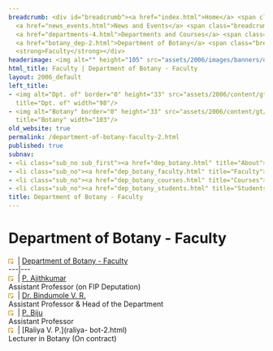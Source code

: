 ```yaml
---
breadcrumb: <div id="breadcrumb"><a href="index.html">Home</a> <span class="breadcrumb_spacer">&gt;</span>
  <a href="news_events.html">News and Events</a> <span class="breadcrumb_spacer">&gt;</span>
  <a href="departments-4.html">Departments and Courses</a> <span class="breadcrumb_spacer">&gt;</span>
  <a href="botany_dep-2.html">Department of Botany</a> <span class="breadcrumb_spacer">&gt;</span>
  <strong>Faculty</strong></div>
headerimage: <img alt="" height="105" src="assets/2006/images/banners/departments.jpg" width="472"/>
html_title: Faculty | Department of Botany - Faculty
layout: 2006_default
left_title:
- <img alt="Dpt. of" border="0" height="33" src="assets/2006/content/gt/fcb6421c7c62628408190d4ca84029e5.png"
  title="Dpt. of" width="98"/>
- <img alt="Botany" border="0" height="33" src="assets/2006/content/gt/5e27a06476458eedd01db97afdec71f6.png"
  title="Botany" width="103"/>
old_website: true
permalink: /department-of-botany-faculty-2.html
published: true
subnav:
- <li class="sub_no sub_first"><a href="dep_botany.html" title="About">About</a></li>
- <li class="sub_no"><a href="dep_botany_faculty.html" title="Faculty">Faculty</a></li>
- <li class="sub_no"><a href="dep_botany_courses.html" title="Courses">Courses</a></li>
- <li class="sub_no"><a href="dep_botany_students.html" title="Students">Students</a></li>
title: Department of Botany - Faculty
---
```


# Department of Botany - Faculty

![](assets/2006/img/article/intlink_1.gif)![](assets/2006/img/leer.gif) | [Department of Botany -
Faculty](department-of-botany-faculty-2.html)  
---|---  
![](assets/2006/img/article/intlink_1.gif)![](assets/2006/img/leer.gif) | [P.
Ajithkumar](ajkumar-2.html)  
Assistant Professor (on FIP Deputation)  
![](assets/2006/img/article/intlink_1.gif)![](assets/2006/img/leer.gif) | [Dr. Bindumole V.
R.](bindu-2.html)  
Assistant Professor & Head of the Department  
![](assets/2006/img/article/intlink_1.gif)![](assets/2006/img/leer.gif) | [P. Biju](biju-2.html)  
Assistant Professor  
![](assets/2006/img/article/intlink_1.gif)![](assets/2006/img/leer.gif) | [Raliya V. P.](raliya-
bot-2.html)  
Lecturer in Botany (On contract)